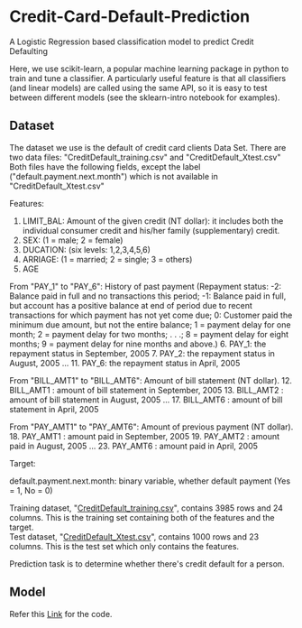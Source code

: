 # Credit-Card-Default-Prediction
A Logistic Regression based classification model to predict Credit Defaulting

Here, we use scikit-learn, a popular machine learning package in python to train and tune a classifier.
A particularly useful feature is that all classifiers (and linear models) are called using the same API, so it is easy to test between different models (see the sklearn-intro notebook for examples).

## Dataset
The dataset we use is the default of credit card clients Data Set. There are two data files: "CreditDefault_training.csv" and "CreditDefault_Xtest.csv" Both files have the following fields, except the label ("default.payment.next.month") which is not available in "CreditDefault_Xtest.csv"

Features:

1.  LIMIT_BAL: Amount of the given credit (NT dollar): it includes both the individual consumer credit and his/her family (supplementary) credit.
2.  SEX: (1 = male; 2 = female)
3.  DUCATION: (six levels: 1,2,3,4,5,6)
4.  ARRIAGE: (1 = married; 2 = single; 3 = others)
5.  AGE

From "PAY_1" to "PAY_6": History of past payment (Repayment status: -2: Balance paid in full and no transactions this period; -1: Balance paid in full, but account has a positive balance at end of period due to recent transactions for which payment has not yet come due; 0: Customer paid the minimum due amount, but not the entire balance; 1 = payment delay for one month; 2 = payment delay for two months; . . .; 8 = payment delay for eight months; 9 = payment delay for nine months and above.)
6.  PAY_1: the repayment status in September, 2005
7.  PAY_2: the repayment status in August, 2005
...
11. PAY_6: the repayment status in April, 2005

From "BILL_AMT1" to "BILL_AMT6": Amount of bill statement (NT dollar).
12. BILL_AMT1 : amount of bill statement in September, 2005
13. BILL_AMT2 : amount of bill statement in August, 2005
...
17. BILL_AMT6 : amount of bill statement in April, 2005

From "PAY_AMT1" to "PAY_AMT6": Amount of previous payment (NT dollar).
18. PAY_AMT1 : amount paid in September, 2005
19. PAY_AMT2 : amount paid in August, 2005
...
23. PAY_AMT6 : amount paid in April, 2005

Target:

default.payment.next.month: binary variable, whether default payment (Yes = 1, No = 0)

Training dataset, "[CreditDefault_training.csv](https://github.com/chitransh1998/Credit-Card-Default-Prediction/blob/main/CreditDefault_training.csv)", contains 3985 rows and 24 columns. This is the training set containing both of the features and the target.  
Test dataset, "[CreditDefault_Xtest.csv](https://github.com/chitransh1998/Credit-Card-Default-Prediction/blob/main/CreditDefault_Xtest.csv)", contains 1000 rows and 23 columns. This is the test set which only contains the features.

Prediction task is to determine whether there's credit default for a person.

## Model
Refer this [Link](https://github.com/chitransh1998/Credit-Card-Default-Prediction/blob/main/Credit_Card_Default_Prediction_Using_Logistic_Regression.ipynb) for the code.

